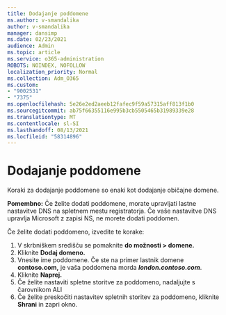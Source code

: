 ```yaml
---
title: Dodajanje poddomene
ms.author: v-smandalika
author: v-smandalika
manager: dansimp
ms.date: 02/23/2021
audience: Admin
ms.topic: article
ms.service: o365-administration
ROBOTS: NOINDEX, NOFOLLOW
localization_priority: Normal
ms.collection: Adm_O365
ms.custom:
- "9002531"
- "7375"
ms.openlocfilehash: 5e26e2ed2aeeb12fafec9f59a57315aff813f1b0
ms.sourcegitcommit: ab75f66355116e995b3cb5505465b31989339e28
ms.translationtype: MT
ms.contentlocale: sl-SI
ms.lasthandoff: 08/13/2021
ms.locfileid: "58314896"
---
```

# <a name="add-a-subdomain"></a>Dodajanje poddomene

Koraki za dodajanje poddomene so enaki kot dodajanje običajne domene. 

**Pomembno:** Če želite dodati poddomene, morate upravljati lastne nastavitve DNS na spletnem mestu registratorja. Če vaše nastavitve DNS upravlja Microsoft z zapisi NS, ne morete dodati poddomen. 

Če želite dodati poddomeno, izvedite te korake:

1. V skrbniškem središču se pomaknite **do možnosti > domene.**
2. Kliknite **Dodaj domeno.**
3. Vnesite ime poddomene. Če ste na primer lastnik domene **contoso.com,** je vaša poddomena morda **_london.contoso.com_**.
4. Kliknite **Naprej.**
5. Če želite nastaviti spletne storitve za poddomeno, nadaljujte s čarovnikom ALI
6. Če želite preskočiti nastavitev spletnih storitev za poddomeno, kliknite **Shrani** in zapri okno.


